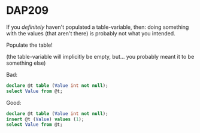 ﻿# DAP209

If you *definitely* haven't populated a table-variable, then: doing something with the values (that aren't there) is probably not what you intended.

Populate the table!

(the table-variable will implicitly be empty, but... you probably meant it to be something else)

Bad:

``` sql
declare @t table (Value int not null);
select Value from @t;
```

Good:

``` sql
declare @t table (Value int not null);
insert @t (Value) values (1);
select Value from @t;
```